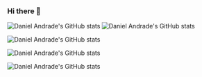 ### Hi there 👋

![Daniel Andrade's GitHub stats](https://github-readme-stats.vercel.app/api?username=DanielAndrade53&show_icons=true&theme=dracula)
![Daniel Andrade's GitHub stats](https://github-readme-stats.vercel.app/api?username=DanielAndrade53&show_icons=true&theme=tokyonight)

![Daniel Andrade's GitHub stats](https://github-readme-stats.vercel.app/api?username=DanielAndrade53&show_icons=true&theme=onedark)

![Daniel Andrade's GitHub stats](https://github-readme-stats.vercel.app/api?username=DanielAndrade53&show_icons=true&theme=cobalt)

![Daniel Andrade's GitHub stats](https://github-readme-stats.vercel.app/api?username=DanielAndrade53&show_icons=true&theme=merko)


<!--
**DanielAndrade53/DanielAndrade53** is a ✨ _special_ ✨ repository because its `README.md` (this file) appears on your GitHub profile.

Here are some ideas to get you started:

- 🔭 I’m currently working on ...
- 🌱 I’m currently learning ...
- 👯 I’m looking to collaborate on ...
- 🤔 I’m looking for help with ...
- 💬 Ask me about ...
- 📫 How to reach me: ...
- 😄 Pronouns: ...
- ⚡ Fun fact: ...
-->
